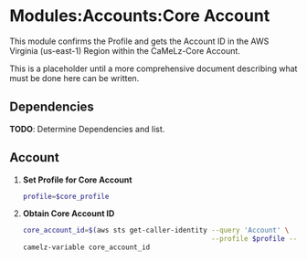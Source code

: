 # Modules:Accounts:Core Account

This module confirms the Profile and gets the Account ID in the AWS Virginia (us-east-1) Region within the
CaMeLz-Core Account.

This is a placeholder until a more comprehensive document describing what must be done here can be written.

## Dependencies

**TODO**: Determine Dependencies and list.

## Account

1. **Set Profile for Core Account**

    ```bash
    profile=$core_profile
    ```

1.  **Obtain Core Account ID**

    ```bash
    core_account_id=$(aws sts get-caller-identity --query 'Account' \
                                                  --profile $profile --region us-east-1 --output text)
    camelz-variable core_account_id
    ```

